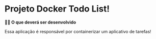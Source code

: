 # Projeto Docker Todo List!

<strong>👨‍💻 O que deverá ser desenvolvido</strong></summary><br />

Essa aplicação é responsável por containerizar um aplicativo de tarefas!
